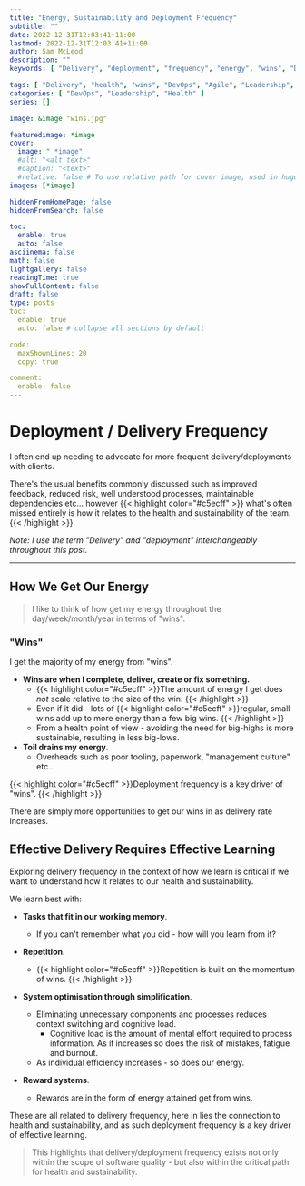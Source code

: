 ```yaml
---
title: "Energy, Sustainability and Deployment Frequency"
subtitle: ""
date: 2022-12-31T12:03:41+11:00
lastmod: 2022-12-31T12:03:41+11:00
author: Sam McLeod
description: ""
keywords: [ "Delivery", "deployment", "frequency", "energy", "wins", "DevOps", "Agile", "Leadership", "management" ]

tags: [ "Delivery", "health", "wins", "DevOps", "Agile", "Leadership", "management" ]
categories: [ "DevOps", "Leadership", "Health" ]
series: []

image: &image "wins.jpg"

featuredimage: *image
cover:
  image: " *image"
  #alt: "<alt text>"
  #caption: "<text>"
  #relative: false # To use relative path for cover image, used in hugo Page-bundles
images: [*image]

hiddenFromHomePage: false
hiddenFromSearch: false

toc:
  enable: true
  auto: false
asciinema: false
math: false
lightgallery: false
readingTime: true
showFullContent: false
draft: false
type: posts
toc:
  enable: true
  auto: false # collapse all sections by default

code:
  maxShownLines: 20
  copy: true

comment:
  enable: false
---
```


<!-- markdownlint-disable MD025 -->

# Deployment / Delivery Frequency

I often end up needing to advocate for more frequent delivery/deployments with clients.

There's the usual benefits commonly discussed such as improved feedback, reduced risk, well understood processes, maintainable dependencies etc... however {{< highlight color="#c5ecff" >}} what's often missed entirely is how it relates to the health and sustainability of the team. {{< /highlight >}}

<!--more-->

_Note: I use the term "Delivery" and "deployment" interchangeably throughout this post._

---

## How We Get Our Energy

> I like to think of how get my energy throughout the day/week/month/year in terms of "wins".

### "Wins"

I get the majority of my energy from "wins".

- **Wins are when I complete, deliver, create or fix something.**
  - {{< highlight color="#c5ecff" >}}The amount of energy I get does _not_ scale relative to the size of the win. {{< /highlight >}}
  - Even if it did - lots of {{< highlight color="#c5ecff" >}}regular, small wins add up to more energy than a few big wins. {{< /highlight >}}
  - From a health point of view - avoiding the need for big-highs is more sustainable, resulting in less big-lows.
- **Toil drains my energy**.
  - Overheads such as poor tooling, paperwork, "management culture" etc...

{{< highlight color="#c5ecff" >}}Deployment frequency is a key driver of "wins". {{< /highlight >}}

There are simply more opportunities to get our wins in as delivery rate increases.

## Effective Delivery Requires Effective Learning

Exploring delivery frequency in the context of how we learn is critical if we want to understand how it relates to our health and sustainability.

We learn best with:

- **Tasks that fit in our working memory**.
  - If you can't remember what you did - how will you learn from it?

- **Repetition**.
  - {{< highlight color="#c5ecff" >}}Repetition is built on the momentum of wins. {{< /highlight >}}

- **System optimisation through simplification**.
  - Eliminating unnecessary components and processes reduces context switching and cognitive load.
    - Cognitive load is the amount of mental effort required to process information. As it increases so does the risk of mistakes, fatigue and burnout.
  - As individual efficiency increases - so does our energy.

- **Reward systems**.
  - Rewards are in the form of energy attained get from wins.

These are all related to delivery frequency, here in lies the connection to health and sustainability, and as such deployment frequency is a key driver of effective learning.

> This highlights that delivery/deployment frequency exists not only within the scope of software quality - but also within the critical path for health and sustainability.
